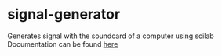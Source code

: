 # signal-generator
Generates signal with the soundcard of a computer using scilab
Documentation can be found [here](https://github.com/SteinerPascal/plantlab)
